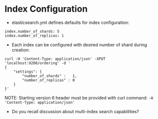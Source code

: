 # Index Configuration #

* elasticsearch.yml defines defaults for index configuration:
```
index.number_of_shards: 5
index.number_of_replicas: 1
```
* Each index can be configured with desired number of shard during creation:
```
curl -H 'Content-Type: application/json' -XPUT 'localhost:9200/ordering' -d '
{
	"settings": {
		"number_of_shards" :   1,
		"number_of_replicas" : 0
	}
}'
```
NOTE: Starting version 6 header must be provided with curl command: `-H 'Content-Type: application/json'`  

* Do you recall discussion about multi-index search capabilities?